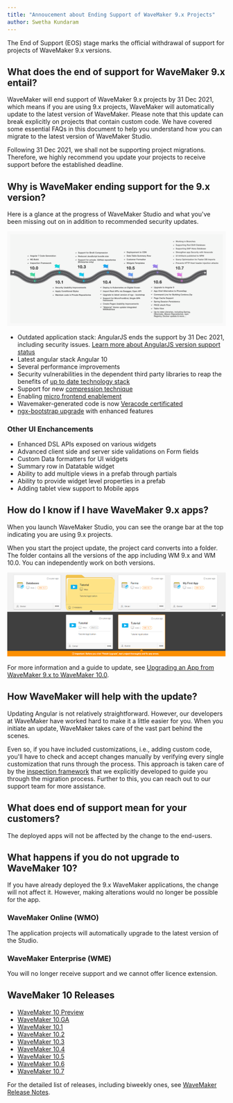 ```yaml
---
title: "Annoucement about Ending Support of WaveMaker 9.x Projects"
author: Swetha Kundaram
---
```


The End of Support (EOS) stage marks the official withdrawal of support for projects of WaveMaker 9.x versions. 

## What does the end of support for WaveMaker 9.x entail?

WaveMaker will end support of WaveMaker 9.x projects by 31 Dec 2021, which means if you are using 9.x projects, WaveMaker will automatically update to the latest version of WaveMaker. Please note that this update can break explicitly on projects that contain custom code. We have covered some essential FAQs in this document to help you understand how you can migrate to the latest version of WaveMaker Studio.

Following 31 Dec 2021, we shall not be supporting project migrations. Therefore, we highly recommend you update your projects to receive support before the established deadline.

<!-- truncate -->

## Why is WaveMaker ending support for the 9.x version?

Here is a glance at the progress of WaveMaker Studio and what you've been missing out on in addition to recommended security updates.

![end of support](/learn/assets/end-of-support.png)

- Outdated application stack: AngularJS ends the support by 31 Dec 2021, including security issues. [Learn more about AngularJS version support status](https://docs.angularjs.org/misc/version-support-status)
- Latest angular stack Angular 10
- Several performance improvements
- Security vulnerabilities in the dependent third party libraries to reap the benefits of [up to date technology stack](/learn/wavemaker-release-notes#technology-stack)
- Support for new [compression technique](/learn/wavemaker-release-notes/v10-2-0#enhancements)
- Enabling [micro frontend enablement](/learn/wavemaker-release-notes/v10-5-0/#support-for-microfrontend-single-spa-framework)
- Wavemaker-generated code is now [Veracode certificated](weaving-security-into-low-code-development/)
- [ngx-bootstrap upgrade](/learn/wavemaker-release-notes/v10-4-0/#upgrade-to-latest-version-of-ngx---bootstrap) with enhanced features


### Other UI Enchancements

- Enhanced DSL APIs exposed on various widgets
- Advanced client side and server side validations on Form fields
- Custom Data formatters for UI widgets
- Summary row in Datatable widget
- Ability to add multiple views in a prefab through partials
- Ability to provide widget level properties in a prefab
- Adding tablet view support to Mobile apps

## How do I know if I have WaveMaker 9.x apps?

When you launch WaveMaker Studio, you can see the orange bar at the top indicating you are using 9.x projects. 

When you start the project update, the project card converts into a folder. The folder contains all the versions of the app including WM 9.x and WM 10.0. You can independently work on both versions.

![two versions of project](/learn/assets/two-versions-9-10-apps.png)

For more information and a guide to update, see [Upgrading an App from WaveMaker 9.x to WaveMaker 10.0](/learn/how-tos/guide-to-upgrade-an-app-wavemaker-9x-to-wavemaker-10-0/).

## How WaveMaker will help with the update?

Updating Angular is not relatively straightforward. However, our developers at WaveMaker have worked hard to make it a little easier for you. When you initiate an update, WaveMaker takes care of the vast part behind the scenes. 

Even so, if you have included customizations, i.e., adding custom code, you'll have to check and accept changes manually by verifying every single customization that runs through the process. This approach is taken care of by the [inspection framework](/learn/app-development/dev-integration/inspection-framework/) that we explicitly developed to guide you through the migration process. Further to this, you can reach out to our support team for more assistance. 

## What does end of support mean for your customers?

The deployed apps will not be affected by the change to the end-users.

## What happens if you do not upgrade to WaveMaker 10?

If you have already deployed the 9.x WaveMaker applications, the change will not affect it. However, making alterations would no longer be possible for the app. 

### WaveMaker Online (WMO)

The application projects will automatically upgrade to the latest version of the Studio. 

### WaveMaker Enterprise (WME)

You will no longer receive support and we cannot offer licence extension.

## WaveMaker 10 Releases

- [WaveMaker 10 Preview](/learn/wavemaker-release-notes/v10-0-preview)
- [WaveMaker 10.GA](/learn/wavemaker-release-notes/v10-0-ga)
- [WaveMaker 10.1](/learn/wavemaker-release-notes/v10-1-0)
- [WaveMaker 10.2](/learn/wavemaker-release-notes/v10-2-0)
- [WaveMaker 10.3](/learn/wavemaker-release-notes/v10-3-0)
- [WaveMaker 10.4](/learn/wavemaker-release-notes/v10-4-0)
- [WaveMaker 10.5](/learn/wavemaker-release-notes/v10-5-0)
- [WaveMaker 10.6](/learn/wavemaker-release-notes/v10-6-0)
- [WaveMaker 10.7](/learn/wavemaker-release-notes/v10-7-0)

For the detailed list of releases, including biweekly ones, see [WaveMaker Release Notes](/learn/wavemaker-release-notes).











